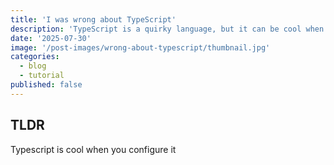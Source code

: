 ```yaml
---
title: 'I was wrong about TypeScript'
description: 'TypeScript is a quirky language, but it can be cool when applied correctly'
date: '2025-07-30'
image: '/post-images/wrong-about-typescript/thumbnail.jpg'
categories:
  - blog
  - tutorial
published: false
---
```


## TLDR

Typescript is cool when you configure it
